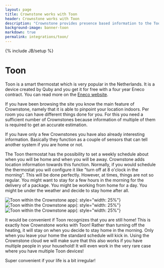 ```yaml
---
layout: page
title: Crownstone works with Toon
header: Crownstone works with Toon
description: "Crownstone provides presence based information to the Toon so the heating is not turned off according to the standard schedule but is kept on when staying at home."
background-image: banner-toon
markdown: true
permalink: integrations/toon/
---
```


{% include JB/setup %}

# Toon

Toon is a smart thermostat which is very popular in the Netherlands. It is a device created by Quby and you get it for free with a four year Eneco contract. You can read more on the [Eneco website](https://www.eneco.nl/energieproducten/toon-thermostaat/).

If you have been browsing the site you know the main feature of Crownstone, namely that it is able to pinpoint your
location indoors. Per room you can have different things done for you. For this you need a sufficient number of Crownstones
because information of multiple of them is required to get an accurate estimation.

If you have only a few Crownstones you have also already interesting information. Basically they function as a couple of 
sensors that can tell another system if you are home or not. 

The Toon thermostat has the possibility to set a weekly schedule about when you will be home 
and when you will be away. Crownstone adds location information towards this function. Normally, if you would schedule
the thermostat you will configure it like "turn off at 8 o'clock in the morning". This will be done perfectly. However,
at times, things are not so regular. You might want to stay for a few hours in the morning for the delivery of a package.
You might be working from home for a day. You might be under the weather and decide to stay home after all.

![Toon within the Crownstone app](/attachments/toon-image4.png){: style="width: 25%"}
![Toon within the Crownstone app](/attachments/toon-image3.png){: style="width: 25%"}
![Toon within the Crownstone app](/attachments/toon-image2.png){: style="width: 25%"}

It would be convenient if Toon recognizes that you are still home! This is exactly how Crownstone works with Toon!
Rather than turning off the heating, it will stay on when you decide to stay home in the morning. Only when you leave
your home the standard schedule will kick in. Using the Crownstone cloud we will make sure that this also works if
you have multiple people in your household! It will even work in the very rare case where you have multiple Toon devices!

Super convenient if your life is a bit irregular!
